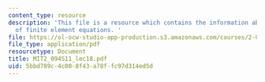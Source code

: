 ```yaml
---
content_type: resource
description: 'This file is a resource which contains the information about solution
  of finite element equations. '
file: https://ol-ocw-studio-app-production.s3.amazonaws.com/courses/2-094-finite-element-analysis-of-solids-and-fluids-ii-spring-2011/5bbd789c4c008f43a78ffc97d314ed5d_MIT2_094S11_lec18.pdf
file_type: application/pdf
resourcetype: Document
title: MIT2_094S11_lec18.pdf
uid: 5bbd789c-4c00-8f43-a78f-fc97d314ed5d
---
```

